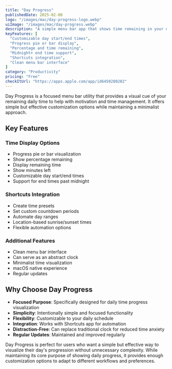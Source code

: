```yaml
---
title: "Day Progress"
publishedDate: 2025-02-08
logo: "/images/mac/day-progress-logo.webp"
uiImage: "/images/mac/day-progress.webp"
description: "A simple menu bar app that shows time remaining in your day as a visual progress indicator to help stay motivated and manage time efficiently."
keyFeatures: [
  "Customizable day start/end times",
  "Progress pie or bar display",
  "Percentage and time remaining",
  "Midnight+ end time support",
  "Shortcuts integration",
  "Clean menu bar interface"
]
category: "Productivity"
pricing: "Free"
checkItUrl: "https://apps.apple.com/app/id6450280202"
---
```


Day Progress is a focused menu bar utility that provides a visual cue of your remaining daily time to help with motivation and time management. It offers simple but effective customization options while maintaining a minimalist approach.

## Key Features

### Time Display Options
- Progress pie or bar visualization
- Show percentage remaining
- Display remaining time
- Show minutes left
- Customizable day start/end times
- Support for end times past midnight

### Shortcuts Integration
- Create time presets
- Set custom countdown periods
- Automate day ranges
- Location-based sunrise/sunset times
- Flexible automation options

### Additional Features
- Clean menu bar interface
- Can serve as an abstract clock
- Minimalist time visualization
- macOS native experience
- Regular updates

## Why Choose Day Progress

- **Focused Purpose**: Specifically designed for daily time progress visualization
- **Simplicity**: Intentionally simple and focused functionality
- **Flexibility**: Customizable to your daily schedule
- **Integration**: Works with Shortcuts app for automation
- **Distraction-Free**: Can replace traditional clock for reduced time anxiety
- **Regular Updates**: Maintained and improved regularly

Day Progress is perfect for users who want a simple but effective way to visualize their day's progression without unnecessary complexity. While maintaining its core purpose of showing daily progress, it provides enough customization options to adapt to different workflows and preferences.
